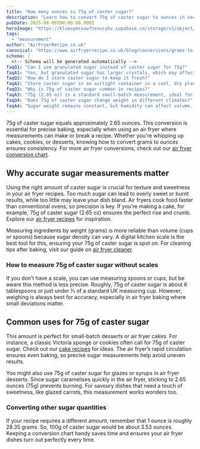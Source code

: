 ```yaml
---
title: "How many ounces is 75g of caster sugar?"
description: "Learn how to convert 75g of caster sugar to ounces in seconds. Perfect for baking and air fryer recipes with accurate measurements."
pubDate: 2025-08-06T00:00:00.000Z
heroImage: "https://klueoymssxwfnxsvcyhv.supabase.co/storage/v1/object/public/Shmucket/75g-caster-sugar-to-ounces.webp"
tags:
  - "measurement"
author: "AirFryerRecipe.co.uk"
canonical: "https://www.airfryerrecipe.co.uk/blog/conversions/grams-to-ounces/75g-caster-sugar-to-ounces"
schema: |
  <!-- Schema will be generated automatically -->
faqQ1: "Can I use granulated sugar instead of caster sugar for 75g?"
faqA1: "Yes, but granulated sugar has larger crystals, which may affect texture in delicate bakes. For air fryer recipes, caster sugar dissolves faster, giving a smoother finish. If substituting, blend granulated sugar briefly to mimic caster sugar’s texture."
faqQ2: "How do I store caster sugar to keep it fresh?"
faqA2: "Store caster sugar in an airtight container in a cool, dry place. Moisture can cause clumping, which affects measurements. For long-term storage, add a silica gel packet to prevent humidity absorption."
faqQ3: "Why is 75g of caster sugar common in recipes?"
faqA3: "75g (2.65 oz) is a standard small-batch measurement, ideal for air fryer portions. It balances sweetness without overpowering, making it perfect for individual desserts or trial bakes."
faqQ4: "Does 75g of caster sugar change weight in different climates?"
faqA4: "Sugar weight remains constant, but humidity can affect volume. In humid areas, sugar may clump, so always weigh for accuracy. Use a scale for precise 75g measurements regardless of weather."
---
```

<p>75g of caster sugar equals approximately 2.65 ounces. This conversion is essential for precise baking, especially when using an air fryer where measurements can make or break a recipe. Whether you're whipping up cakes, cookies, or desserts, knowing how to convert grams to ounces ensures consistency. For more air fryer conversions, check out our <a href=https://www.airfryerrecipe.co.uk/air-fryer-conversion-chart>air fryer conversion chart</a>.</p>  

<h2>Why accurate sugar measurements matter</h2>  
<p>Using the right amount of caster sugar is crucial for texture and sweetness in your air fryer recipes. Too much sugar can lead to overly sweet or burnt results, while too little may leave your dish bland. Air fryers cook food faster than conventional ovens, so precision is key. If you're making a cake, for example, 75g of caster sugar (2.65 oz) ensures the perfect rise and crumb. Explore our <a href=https://www.airfryerrecipe.co.uk/recipes>air fryer recipes</a> for inspiration.</p>  

<p>Measuring ingredients by weight (grams) is more reliable than volume (cups or spoons) because sugar density can vary. A digital kitchen scale is the best tool for this, ensuring your 75g of caster sugar is spot on. For cleaning tips after baking, visit our guide on <a href=https://www.airfryerrecipe.co.uk/air-fryer-cleaner>air fryer cleaner</a>.</p>  

<h3>How to measure 75g of caster sugar without scales</h3>  
<p>If you don’t have a scale, you can use measuring spoons or cups, but be aware this method is less precise. Roughly, 75g of caster sugar is about 6 tablespoons or just under ⅓ of a standard UK measuring cup. However, weighing is always best for accuracy, especially in air fryer baking where small deviations matter.</p>  

<h2>Common uses for 75g of caster sugar</h2>  
<p>This amount is perfect for small-batch desserts or air fryer cakes. For instance, a classic Victoria sponge or cookies often call for 75g of caster sugar. Check out our <a href=https://www.airfryerrecipe.co.uk/recipe-category/cakes>cake recipes</a> for ideas. The air fryer’s rapid circulation ensures even baking, so precise sugar measurements help avoid uneven results.</p>  

<p>You might also use 75g of caster sugar for glazes or syrups in air fryer desserts. Since sugar caramelises quickly in the air fryer, sticking to 2.65 ounces (75g) prevents burning. For savoury dishes that need a touch of sweetness, like glazed carrots, this measurement works wonders too.</p>  

<h3>Converting other sugar quantities</h3>  
<p>If your recipe requires a different amount, remember that 1 ounce is roughly 28.35 grams. So, 100g of caster sugar would be about 3.53 ounces. Keeping a conversion chart handy saves time and ensures your air fryer dishes turn out perfectly every time.</p>
